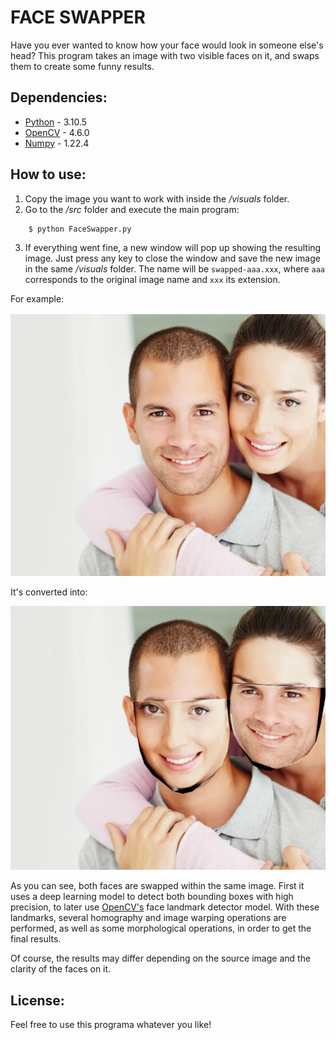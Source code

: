 # FACE SWAPPER
Have you ever wanted to know how your face would look in someone else's head? This program takes an image with two visible faces on it, and swaps them to create some funny results.

## Dependencies:
* [Python](https://www.python.org/doc/) - 3.10.5
* [OpenCV](https://docs.opencv.org/4.6.0/) - 4.6.0
* [Numpy](https://numpy.org/doc/stable/) - 1.22.4

## How to use:
1. Copy the image you want to work with inside the */visuals* folder.
2. Go to the */src* folder and execute the main program:
```console
    $ python FaceSwapper.py
```
3. If everything went fine, a new window will pop up showing the resulting image. Just press any key to close the window and save the new image in the same */visuals* folder. The name will be `swapped-aaa.xxx`, where `aaa` corresponds to the original image name and `xxx` its extension.

For example:

![alt text](https://github.com/Josgonmar/Face-swapper/blob/master/docs/test.jpeg?raw=true)

It's converted into:

![alt text](https://github.com/Josgonmar/Face-swapper/blob/master/docs/swapped-test.jpeg?raw=true)

As you can see, both faces are swapped within the same image. First it uses a deep learning model to detect both bounding boxes with high precision, to later use [OpenCV's](https://docs.opencv.org/4.6.0/d2/d42/tutorial_face_landmark_detection_in_an_image.html) face landmark detector model. With these landmarks, several homography and image warping operations are performed, as well as some morphological operations, in order to get the final results.

Of course, the results may differ depending on the source image and the clarity of the faces on it.
## License:
Feel free to use this programa whatever you like!
